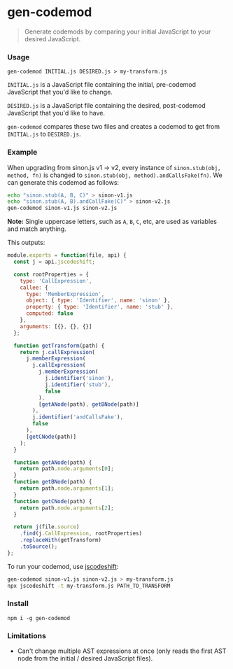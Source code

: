 # gen-codemod
> Generate codemods by comparing your initial JavaScript to your desired JavaScript.

### Usage
`gen-codemod INITIAL.js DESIRED.js > my-transform.js`

`INITIAL.js` is a JavaScript file containing the initial, pre-codemod JavaScript that you'd like to change.

`DESIRED.js` is a JavaScript file containing the desired, post-codemod JavaScript that you'd like to have.

`gen-codemod` compares these two files and creates a codemod to get from `INITIAL.js` to `DESIRED.js`.

### Example

When upgrading from sinon.js v1 -> v2, every instance of `sinon.stub(obj, method, fn)` is changed to `sinon.stub(obj, method).andCallsFake(fn)`. We can generate this codemod as follows:

```sh
echo "sinon.stub(A, B, C)" > sinon-v1.js
echo "sinon.stub(A, B).andCallFake(C)" > sinon-v2.js
gen-codemod sinon-v1.js sinon-v2.js
```
**Note:** Single uppercase letters, such as `A`, `B`, `C`, etc, are used as variables and match anything.

This outputs:
```js
module.exports = function(file, api) {
  const j = api.jscodeshift;

  const rootProperties = {
    type: 'CallExpression',
    callee: {
      type: 'MemberExpression',
      object: { type: 'Identifier', name: 'sinon' },
      property: { type: 'Identifier', name: 'stub' },
      computed: false
    },
    arguments: [{}, {}, {}]
  };

  function getTransform(path) {
    return j.callExpression(
      j.memberExpression(
        j.callExpression(
          j.memberExpression(
            j.identifier('sinon'),
            j.identifier('stub'),
            false
          ),
          [getANode(path), getBNode(path)]
        ),
        j.identifier('andCallsFake'),
        false
      ),
      [getCNode(path)]
    );
  }

  function getANode(path) {
    return path.node.arguments[0];
  }
  function getBNode(path) {
    return path.node.arguments[1];
  }
  function getCNode(path) {
    return path.node.arguments[2];
  }

  return j(file.source)
    .find(j.CallExpression, rootProperties)
    .replaceWith(getTransform)
    .toSource();
};
```

To run your codemod, use [jscodeshift](https://github.com/facebook/jscodeshift):

```sh
gen-codemod sinon-v1.js sinon-v2.js > my-transform.js
npx jscodeshift -t my-transform.js PATH_TO_TRANSFORM
```

### Install
`npm i -g gen-codemod`

### Limitations
* Can't change multiple AST expressions at once (only reads the first AST node from the initial / desired JavaScript files).
